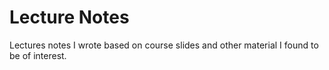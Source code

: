 # Lecture Notes
Lectures notes I wrote based on course slides and other material I found to be of interest. 
